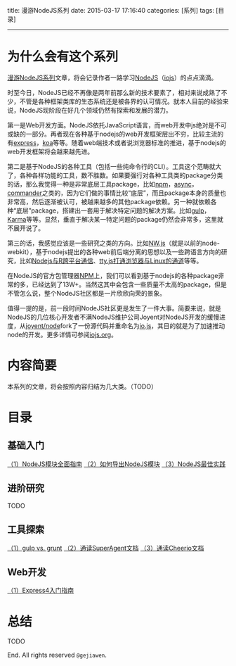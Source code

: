 title: 漫游NodeJS系列
date: 2015-03-17 17:16:40
categories: [系列]
tags: [目录]

---

# 为什么会有这个系列

[漫游NodeJS系列](http://gejiawen.github.io/2015/03/17/系列/漫游NodeJS系列/)文章，将会记录作者一路学习[NodeJS](http://nodejs.org/)（[iojs](https://iojs.org/en/index.html)）的点点滴滴。

时至今日，NodeJS已经不再像是两年前那么新的技术要素了，相对来说成熟了不少，不管是各种框架类库的生态系统还是被各界的认可情况。就本人目前的经验来说，NodeJS现阶段在好几个领域仍然有探索和发展的潜力。

第一是Web开发方面。NodeJS依托JavaScript语言，而web开发中js绝对是不可或缺的一部分。再者现在各种基于nodejs的web开发框架层出不穷，比较主流的有[express](https://www.npmjs.com/package/express)，[koa](https://www.npmjs.com/package/koa)等等。随着web端技术或者说浏览器标准的推进，基于nodejs的web开发框架将会越来越先进。

第二是基于NodeJS的各种工具（包括一些纯命令行的CLI）。工具这个范畴就大了，各种各样功能的工具，数不胜数。如果要强行对各种工具类的package分类的话，那么我觉得一种是非常底层工具package，比如[npm](https://www.npmjs.com/packages/npm)，[async](https://www.npmjs.com/packages/async)，[commander](https://www.npmjs.com/packages/commander)之类的，因为它们做的事情比较“底层”，而且package本身的质量也非常高，然后逐渐被认可，被越来越多的其他package依赖。另一种就依赖各种“底层”package，搭建出一套用于解决特定问题的解决方案。比如[gulp](https://www.npmjs.com/packages/gulp)，[Karma](https://www.npmjs.com/packages/karma)等等。显然，垂直于解决某一特定问题的package仍然会非常多，这里就不展开说了。

第三的话，我感觉应该是一些研究之类的方向。比如[NW.js](http://nwjs.io/)（就是以前的node-webkit），基于nodejs提出的各种web前后端分离的思想以及一些跨语言方向的研究，比如[Nodejs与R跨平台通信](http://blog.fens.me/r-rserve-nodejs/)、[tty.js打通浏览器与Linux的通道](http://blog.fens.me/nodejs-linux-sh-tty/)等等。

在NodeJS的官方包管理器[NPM](https://www.npmjs.com/)上，我们可以看到基于nodejs的各种package非常的多，已经达到了13W+。当然这其中会包含一些质量不太高的package，但是不管怎么说，整个NodeJS社区都是一片欣欣向荣的景象。

值得一提的是，前一段时间NodeJS社区更是发生了一件大事。简要来说，就是NodeJS的几位核心开发者不满NodeJS维护公司Joyent对NodeJS开发的缓慢进度，从[joyent/node](https://github.com/joyent/node)fork了一份源代码并重命名为[io.js](https://github.com/iojs/io.js)，其目的就是为了加速推动node的开发。更多详情可参阅[iojs.org](https://iojs.org/en/index.html)。

# 内容简要

本系列的文章，将会按照内容归结为几大类。（TODO）

# 目录

## 基础入门

[（1）NodeJS模块全面指南](http://gejiawen.github.io/2015/03/17/Nodejs/基础入门/NodeJS模块全面指南/)
[（2）如何导出NodeJS模块](http://gejiawen.github.io/2014/10/16/Nodejs/基础入门/如何导出NodeJS模块/)
[（3）NodeJS最佳实践](http://gejiawen.github.io/2014/09/19/Nodejs/基础入门/NodeJS最佳实践/)

## 进阶研究

TODO

## 工具探索

[（1）gulp vs. grunt](http://gejiawen.github.io/2015/01/09/Nodejs/工具探索/gulp-vs-grunt/)
[（2）通读SuperAgent文档](http://gejiawen.github.io/2015/08/14/Nodejs/工具探索/通读SuperAgent文档/)
[（3）通读Cheerio文档](http://gejiawen.github.io/2015/08/17/Nodejs/工具探索/通读Cheerio文档/)


## Web开发

[（1）Express4入门指南](http://gejiawen.github.io/2015/08/13/Nodejs/Web开发/Express4入门指南/)

# 总结

TODO

End. All rights reserved `@gejiawen`.


